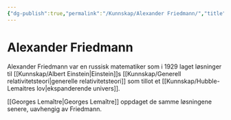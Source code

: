 ```yaml
---
{"dg-publish":true,"permalink":"/Kunnskap/Alexander Friedmann/","title":"Alexander Friedmann","tags":["fysikk"]}
---
```



# Alexander Friedmann
Alexander Friedmann var en russisk matematiker som i 1929 laget løsninger til [[Kunnskap/Albert Einstein\|Einstein]]s [[Kunnskap/Generell relativitetsteori\|generelle relativitetsteori]] som tillot et [[Kunnskap/Hubble-Lemaitres lov\|ekspanderende univers]].

[[Georges Lemaître\|Georges Lemaître]] oppdaget de samme løsningene senere, uavhengig av Friedmann.
